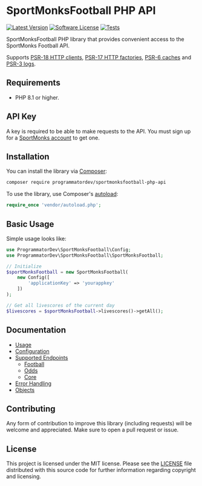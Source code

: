 # SportMonksFootball PHP API

[![Latest Version](https://img.shields.io/github/release/programmatordev/sportmonksfootball-php-api.svg?style=flat-square)](https://github.com/programmatordev/sportmonksfootball-php-api/releases)
[![Software License](https://img.shields.io/badge/license-MIT-brightgreen.svg?style=flat-square)](LICENSE)
[![Tests](https://github.com/programmatordev/sportmonksfootball-php-api/actions/workflows/ci.yml/badge.svg?branch=main)](https://github.com/programmatordev/sportmonksfootball-php-api/actions/workflows/ci.yml?query=branch%3Amain)

SportMonksFootball PHP library that provides convenient access to the SportMonks Football API.

Supports [PSR-18 HTTP clients](https://www.php-fig.org/psr/psr-18), [PSR-17 HTTP factories](https://www.php-fig.org/psr/psr-17), [PSR-6 caches](https://www.php-fig.org/psr/psr-6) and [PSR-3 logs](https://www.php-fig.org/psr/psr-3).

## Requirements

- PHP 8.1 or higher.

## API Key

A key is required to be able to make requests to the API.
You must sign up for a [SportMonks account](https://www.sportmonks.com/football-api/) to get one.

## Installation

You can install the library via [Composer](https://getcomposer.org/):

```bash
composer require programmatordev/sportmonksfootball-php-api
```

To use the library, use Composer's [autoload](https://getcomposer.org/doc/01-basic-usage.md#autoloading):

```php
require_once 'vendor/autoload.php';
```

## Basic Usage

Simple usage looks like:

```php
use ProgrammatorDev\SportMonksFootball\Config;
use ProgrammatorDev\SportMonksFootball\SportMonksFootball;

// Initialize
$sportMonksFootball = new SportMonksFootball(
    new Config([
        'applicationKey' => 'yourappkey'
    ])
);

// Get all livescores of the current day
$livescores = $sportMonksFootball->livescores()->getAll();
```

## Documentation

- [Usage](docs/01-usage.md)
- [Configuration](docs/02-configuration.md)
- [Supported Endpoints](docs/03-supported-endpoints.md)
  - [Football](docs/03-supported-endpoints.md#football-endpoints)
  - [Odds](docs/03-supported-endpoints.md#odds-endpoints)
  - [Core](docs/03-supported-endpoints.md#core-endpoints)
- [Error Handling](docs/04-error-handling.md)
- [Objects](docs/05-objects.md)

## Contributing

Any form of contribution to improve this library (including requests) will be welcome and appreciated.
Make sure to open a pull request or issue.

## License

This project is licensed under the MIT license.
Please see the [LICENSE](LICENSE) file distributed with this source code for further information regarding copyright and licensing.